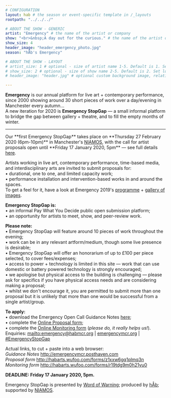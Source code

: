 ```yaml
---
# CONFIGURATION
layout: hab # the season or event-specific template in /_layouts
rootpath: "../../../"

# ABOUT THE SHOW - GENERIC
artist: "Emergency" # the name of the artist or company
show: "<br>&nbsp;A day out for the curious." # the name of the artist or company
show_size: 4
header_image: "header_emergency_photo.jpg"   
season: "hÅb's Emergency"

# ABOUT THE SHOW - LAYOUT
# artist_size: 1 # optional - size of artist name 1-5. Default is 1. Set longer names to lower values
# show_size: 2 # optional - size of show name 2-5. Default is 2. Set longer names to lower values
# header_image: "header.jpg" # optional custom background image, relative to current page

---
```

**Emergency** is our annual platform for live art + contemporary performance, since 2000 showing around 30 short pieces of work over a day/evening in Manchester every autumn…<br>A new iteration for 2020 is **Emergency StopGap** — a small informal platform to bridge the gap between gallery + theatre, and to fill the empty months of winter.            
<hr>         
Our **first Emergency StopGap** takes place on **Thursday 27 February 2020 (6pm-10pm)** in Manchester's <a href="https://www.niamos.space" target="_blank">NIAMOS</a>, with the call for artist proposals open until **Friday 17 January 2020, 5pm** — see full details <a href="http://emergencymcr.posthaven.com" target="_blank">here</a>.          

Artists working in live art, contemporary performance, time-based media, and interdisciplinary arts are invited to submit proposals for:<br>• durational, one to one, and limited capacity work;<br>• performance installation and intervention-based works in and around the spaces.<br>To get a feel for it, have a look at Emergency 2019's [programme](/current/2019-emergency) + [gallery of images](/galleries/2019-emergency).          
         
**Emergency StopGap is:**<br>• an informal Pay What You Decide public open submission platform;<br>• an opportunity for artists to meet, show, and peer-review work.       
         
**Please note:**<br>• Emergency StopGap will feature around 10 pieces of work throughout the evening;<br>• work can be in any relevant artform/medium, though some live presence is desirable;<br>• Emergency StopGap will offer an honorarium of up to £100 per piece selected, to cover fees/expenses;<br>• access to power + technology is limited in this site — work that can use domestic or battery powered technology is strongly encouraged;<br>• we apologise but physical access to the building is challenging — please ask for specifics if you have physical access needs and are considering making a proposal;<br>• whilst we don't encourage it, you are permitted to submit more than one proposal but it is unlikely that more than one would be successful from a single artist/group.          
       
**To apply:**<br>• download the Emergency Open Call Guidance Notes <a href="http://emergencymcr.posthaven.com" target="_blank">here</a>;<br>• complete the <a href="http://habarts.wufoo.com/forms/z1xxw6gq1plmq3n" target="_blank">Online Proposal form</a>;<br>• complete the <a href="http://habarts.wufoo.com/forms/r19tdg9m0h21yu0" target="_blank">Online Monitoring form</a> (*please do, it really helps us!*).         
Enquiries: <mailto:emergency@habmcr.org> | <a href="http://emergencymcr.org" target="_blank">emergencymcr.org</a> | <a href="http://twitter.com/hashtag/EmergencyStopGap" target="_blank">#EmergencyStopGap</a>          
        
Actual links, to cut + paste into a web browser:<br>*Guidance Notes* http://emergencymcr.posthaven.com<br>*Proposal form* http://habarts.wufoo.com/forms/z1xxw6gq1plmq3n<br>*Monitoring form* http://habarts.wufoo.com/forms/r19tdg9m0h21yu0         
           
**DEADLINE: Friday 17 January 2020, 5pm.**       
          
Emergency StopGap is presented by [Word of Warning](/); produced by [hÅb](/hab); supported by <a href="http://www.niamos.space" target="_blank">NIAMOS</a>.
